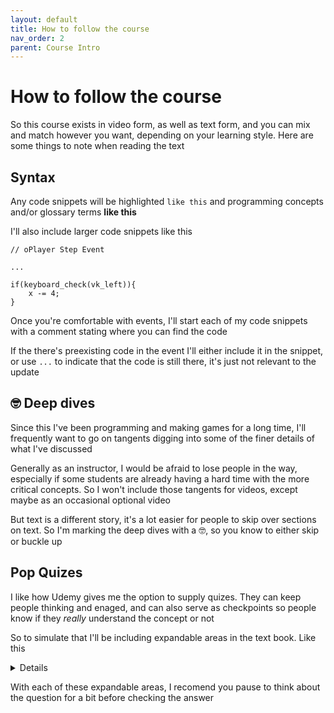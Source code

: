 ```yaml
---
layout: default
title: How to follow the course
nav_order: 2
parent: Course Intro
---
```


# How to follow the course

So this course exists in video form, as well as text form, and you can mix and match however you want, depending on your learning style. Here are some things to note when reading the text

## Syntax

Any code snippets will be highlighted ``like this`` and programming concepts and/or glossary terms **like this**

I'll also include larger code snippets like this

```
// oPlayer Step Event

...

if(keyboard_check(vk_left)){
    x -= 4;
}
```

Once you're comfortable with events, I'll start each of my code snippets with a comment stating where you can find the code

If the there's preexisting code in the event I'll either include it in the snippet, or use ``...`` to indicate that the code is still there, it's just not relevant to the update

## 🤓 Deep dives

Since this I've been programming and making games for a long time, I'll frequently want to go on tangents digging into some of the finer details of what I've discussed

Generally as an instructor, I would be afraid to lose people in the way, especially if some students are already having a hard time with the more critical concepts. So I won't include those tangents for videos, except maybe as an occasional optional video

But text is a different story, it's a lot easier for people to skip over sections on text. So I'm marking the deep dives with a 🤓, so you know to either skip or buckle up

## Pop Quizes

I like how Udemy gives me the option to supply quizes. They can keep people thinking and enaged, and can also serve as checkpoints so people know if they *really* understand the concept or not

So to simulate that I'll be including expandable areas in the text book. Like this

<details data-summary="What does 🤓 mean in the text book?" markdown="1">

It means I'm about to go into a deep dive on the tangential topic, but you should only read these blurbs if they're interesting to you. If you're not in the mood please skip 🙂

(See what I did there, I did a meta thing 😉)

</details>

With each of these expandable areas, I recomend you pause to think about the question for a bit before checking the answer
